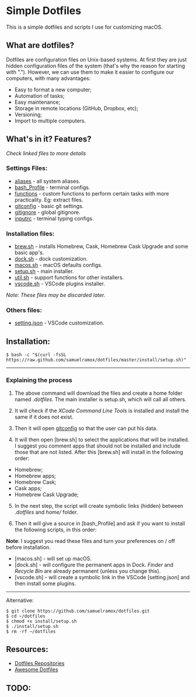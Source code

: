 
# Simple Dotfiles

This is a simple dotfiles and scripts I use for customizing macOS.

## What are dotfiles?

Dotfiles are configuration files on Unix-based systems. At first they are just hidden configuration files of the system (that's why the reason for starting with "."). However, we can use them to make it easier to configure our computers, with many advantages:

* Easy to format a new computer;
* Automation of tasks;
* Easy maintenance;
* Storage in remote locations (GitHub, Dropbox, etc);
* Versioning;
* Import to multiple computers.


## What's in it? Features?
_Check linked files to more details_

### Settings Files:

* [aliases](.aliases) - all system aliases.
* [bash_Profile](.bash_profile) - terminal configs.
* [functions](.functions) - custom functions to perform certain tasks with more practicality. Eg: extract files.
* [gitconfig](.gitconfig) - basic git settings.
* [gitignore](.gitconfig) - global gitignore.
* [inputrc](.inpurc) - terminal typing configs.

### Installation files:

* [brew.sh](install/brew.sh) - installs Homebrew, Cask, Homebrew Cask Upgrade and some basic app's.
* [dock.sh](install/dock.sh) - dock customization.
* [macos.sh](install/macos.sh) - macOS defaults configs.
* [setup.sh](install/setup.sh) - main installer.
* [util.sh](install/util.sh) - support functions for other installers.
* [vscode.sh](install/vscode.sh) - VSCode plugins installer.

_Note: These files may be discarded later._

### Others files:

* [setting.json](vscode/setting.json) - VSCode customization.


## Installation:

```
$ bash -c "$(curl -fsSL https://raw.github.com/samuelramox/dotfiles/master/install/setup.sh)"
```

---

### Explaining the process

1. The above command will download the files and create a home folder named _.dotfiles_. The main installer is setup.sh, which will call all others.

2. It will check if the _XCode Command Line Tools_ is installed and install the same if it does not exist.

3. Then it will open [gitconfig](.gitconfig) so that the user can put his data.

4. It will then open [brew.sh] to select the applications that will be installed. I suggest you comment apps that should not be installed and include those that are not listed. After this [brew.sh] will install in the following order:

- Homebrew;
- Homebrew apps;
- Homebrew Cask;
- Cask apps;
- Homebrew Cask Upgrade;

5. In the next step, the script will create symbolic links (hidden) between _.dotfiles_ and _home/_ folder.

6. Then it will give a source in [bash_Profile] and ask if you want to install the following scripts, in this order:

**Note**: I suggest you read these files and turn your preferences on / off before installation.

- [macos.sh] - will set up macOS. 
- [dock.sh] - will configure the permanent apps in Dock. _Finder_ and _Recycle Bin_ are already permanent (unless you change this).
- [vscode.sh] - will create a symbolic link in the VSCode [setting.json] and then install some plugins.

---

Alternative:
```
$ git clone https://github.com/samuelramox/dotfiles.git
$ cd ~/dotfiles
$ chmod +x install/setup.sh
$ ./install/setup.sh
$ rm -rf ~/dotfiles
```

## Resources:

* [Dotfiles Repositories](https://dotfiles.github.io/)
* [Awesome Dotfiles](https://github.com/webpro/awesome-dotfiles)

## TODO:




